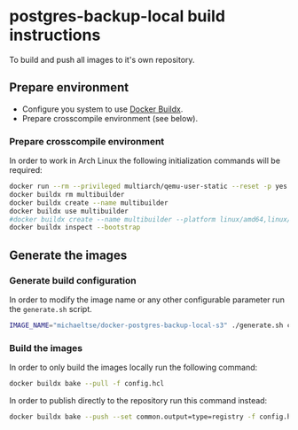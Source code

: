 # postgres-backup-local build instructions

To build and push all images to it's own repository.

## Prepare environment

* Configure you system to use [Docker Buildx](https://docs.docker.com/buildx/working-with-buildx/).
* Prepare crosscompile environment (see below).

### Prepare crosscompile environment

In order to work in Arch Linux the following initialization commands will be required:

```sh
docker run --rm --privileged multiarch/qemu-user-static --reset -p yes
docker buildx rm multibuilder
docker buildx create --name multibuilder
docker buildx use multibuilder
#docker buildx create --name multibuilder --platform linux/amd64,linux/arm64,linux/arm/v7 --driver docker-container --use
docker buildx inspect --bootstrap
```

## Generate the images

### Generate build configuration

In order to modify the image name or any other configurable parameter run the `generate.sh` script.

```sh
IMAGE_NAME="michaeltse/docker-postgres-backup-local-s3" ./generate.sh config.hcl
```

### Build the images

In order to only build the images locally run the following command:

```sh
docker buildx bake --pull -f config.hcl
```

In order to publish directly to the repository run this command instead:

```sh
docker buildx bake --push --set common.output=type=registry -f config.hcl
```
